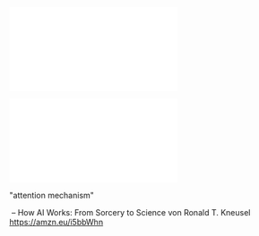 ![](Theory_of_Mind_May_Have_Spontaneously_Emerged_in_L.pdf)


![](2303.12712.pdf)

"attention mechanism"

 – How AI Works: From Sorcery to Science von Ronald T. Kneusel
https://amzn.eu/i5bbWhn